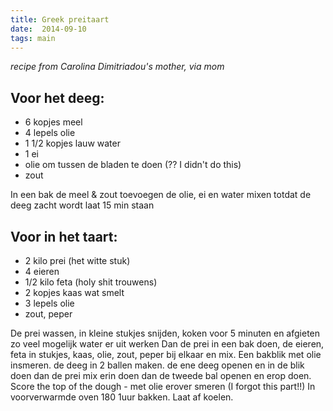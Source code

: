 ```yaml
---
title: Greek preitaart
date:  2014-09-10
tags: main
---
```


*recipe from Carolina Dimitriadou's mother, via mom*

Voor het deeg:
--------------

-   6 kopjes meel
-   4 lepels olie
-   1 1/2 kopjes lauw water
-   1 ei
-   olie om tussen de bladen te doen (?? I didn't do this)
-   zout

In een bak de meel & zout toevoegen de olie, ei en water mixen totdat de
deeg zacht wordt laat 15 min staan

Voor in het taart:
------------------

-   2 kilo prei (het witte stuk)
-   4 eieren
-   1/2 kilo feta (holy shit trouwens)
-   2 kopjes kaas wat smelt
-   3 lepels olie
-   zout, peper

De prei wassen, in kleine stukjes snijden, koken voor 5 minuten en
afgieten zo veel mogelijk water er uit werken Dan de prei in een bak
doen, de eieren, feta in stukjes, kaas, olie, zout, peper bij elkaar en
mix. Een bakblik met olie insmeren. de deeg in 2 ballen maken. de ene
deeg openen en in de blik doen dan de prei mix erin doen dan de tweede
bal openen en erop doen. Score the top of the dough - met olie erover
smeren (I forgot this part!!) In voorverwarmde oven 180 1uur bakken.
Laat af koelen.


